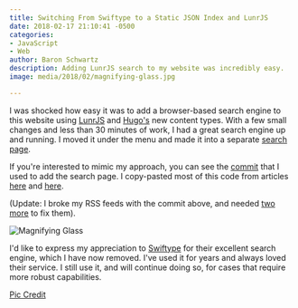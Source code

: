 ```yaml
---
title: Switching From Swiftype to a Static JSON Index and LunrJS
date: 2018-02-17 21:10:41 -0500
categories:
- JavaScript
- Web
author: Baron Schwartz
description: Adding LunrJS search to my website was incredibly easy.
image: media/2018/02/magnifying-glass.jpg

---
```

I was shocked how easy it was to add a browser-based search engine to this
website using [LunrJS][lunr] and [Hugo's][hugo] new content types. With a few
small changes and less than 30 minutes of work, I had a great search engine up
and running. I moved it under the menu and made it into a separate [search
page][search].

If you're interested to mimic my approach, you can see the [commit][github] that
I used to add the search page. I copy-pasted most of this code from articles
[here][halfelf-1] and [here][halfelf-2].

(Update: I broke my RSS feeds with the commit above, and needed [two][github2] [more][github3] to fix them).

![Magnifying Glass](/media/2018/02/magnifying-glass.jpg)

<!--more-->

I'd like to express my appreciation to [Swiftype][swiftype] for their excellent
search engine, which I have now removed. I've used it for years and always loved
their service. I still use it, and will continue doing so, for cases that
require more robust capabilities.

[Pic Credit](https://pixabay.com/en/philatelist-stamp-collection-stamp-1844080/)

[search]: /search/
[swiftype]: https://swiftype.com/
[hugo]: https://gohugo.io
[lunr]: https://lunrjs.com/
[halfelf-1]: https://halfelf.org/2017/hugos-making-json/
[halfelf-2]: https://halfelf.org/2017/hugos-lunr-search/
[github]: https://github.com/xaprb/xaprb-src/commit/46e70a8af665407413ca46c0b541c018670b65e2
[github2]: https://github.com/xaprb/xaprb-src/commit/64b235469f669871749d720a8ab796d1404b01f1
[github3]: https://github.com/xaprb/xaprb-src/commit/4dc8ba4d5e5c6982f25dca08595a25b0acbc19e0
